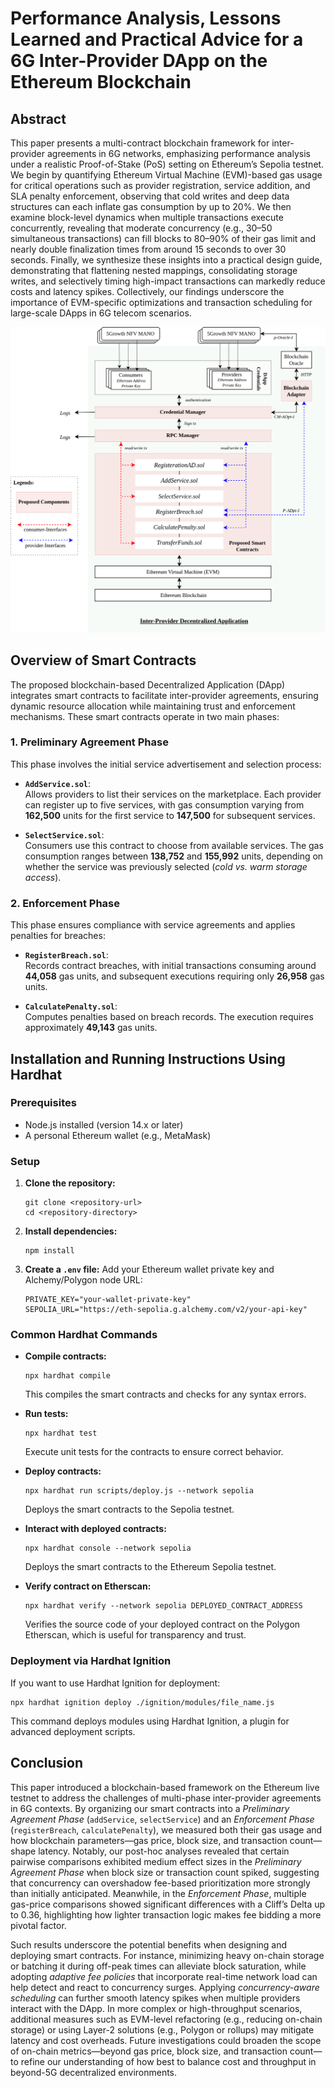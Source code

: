 
# Performance Analysis, Lessons Learned and Practical Advice for a 6G Inter-Provider DApp on the Ethereum Blockchain

## Abstract

This paper presents a multi-contract blockchain framework for inter-provider agreements in 6G networks, emphasizing performance analysis under a realistic Proof-of-Stake (PoS) setting on Ethereum’s Sepolia testnet. We begin by quantifying Ethereum Virtual Machine (EVM)-based gas usage for critical operations such as provider registration, service addition, and SLA penalty enforcement, observing that cold writes and deep data structures can each inflate gas consumption by up to 20\%. We then examine block-level dynamics when multiple transactions execute concurrently, revealing that moderate concurrency (e.g., 30–50 simultaneous transactions) can fill blocks to 80–90\% of their gas limit and nearly double finalization times from around 15 seconds to over 30 seconds. Finally, we synthesize these insights into a practical design guide, demonstrating that flattening nested mappings, consolidating storage writes, and selectively timing high-impact transactions can markedly reduce costs and latency spikes. Collectively, our findings underscore the importance of EVM-specific optimizations and transaction scheduling for large-scale DApps in 6G telecom scenarios.



![Proposed Framework](Proposed_Framework.png)

## Overview of Smart Contracts

The proposed blockchain-based Decentralized Application (DApp) integrates smart contracts to facilitate inter-provider agreements, ensuring dynamic resource allocation while maintaining trust and enforcement mechanisms. These smart contracts operate in two main phases:

### **1. Preliminary Agreement Phase**
This phase involves the initial service advertisement and selection process:

- **`AddService.sol`**:  
  Allows providers to list their services on the marketplace. Each provider can register up to five services, with gas consumption varying from **162,500** units for the first service to **147,500** for subsequent services.

- **`SelectService.sol`**:  
  Consumers use this contract to choose from available services. The gas consumption ranges between **138,752** and **155,992** units, depending on whether the service was previously selected (*cold vs. warm storage access*).

### **2. Enforcement Phase**
This phase ensures compliance with service agreements and applies penalties for breaches:

- **`RegisterBreach.sol`**:  
  Records contract breaches, with initial transactions consuming around **44,058** gas units, and subsequent executions requiring only **26,958** gas units.

- **`CalculatePenalty.sol`**:  
  Computes penalties based on breach records. The execution requires approximately **49,143** gas units.



## Installation and Running Instructions Using Hardhat

### Prerequisites

- Node.js installed (version 14.x or later)
- A personal Ethereum wallet (e.g., MetaMask)

### Setup

1. **Clone the repository:**
   ```
   git clone <repository-url>
   cd <repository-directory>
   ```

2. **Install dependencies:**
   ```
   npm install
   ```

3. **Create a `.env` file:**
   Add your Ethereum wallet private key and Alchemy/Polygon node URL:
   ```
   PRIVATE_KEY="your-wallet-private-key"
   SEPOLIA_URL="https://eth-sepolia.g.alchemy.com/v2/your-api-key"

   ```

### Common Hardhat Commands

- **Compile contracts:**
  ```
  npx hardhat compile
  ```
  This compiles the smart contracts and checks for any syntax errors.

- **Run tests:**
  ```
  npx hardhat test
  ```
  Execute unit tests for the contracts to ensure correct behavior.

- **Deploy contracts:**
  ```
  npx hardhat run scripts/deploy.js --network sepolia
  ```
  Deploys the smart contracts to the Sepolia testnet.

- **Interact with deployed contracts:**
  ```
  npx hardhat console --network sepolia
  ```
  Deploys the smart contracts to the Ethereum Sepolia testnet.

- **Verify contract on Etherscan:**
  ```
  npx hardhat verify --network sepolia DEPLOYED_CONTRACT_ADDRESS
  ```
  Verifies the source code of your deployed contract on the Polygon Etherscan, which is useful for transparency and trust.

### Deployment via Hardhat Ignition

If you want to use Hardhat Ignition for deployment:
```
npx hardhat ignition deploy ./ignition/modules/file_name.js
```
This command deploys modules using Hardhat Ignition, a plugin for advanced deployment scripts.

## Conclusion

This paper introduced a blockchain-based framework on the Ethereum live testnet to address the challenges of multi-phase inter-provider agreements in 6G contexts. By organizing our smart contracts into a *Preliminary Agreement Phase* (`addService`, `selectService`) and an *Enforcement Phase* (`registerBreach`, `calculatePenalty`), we measured both their gas usage and how blockchain parameters—gas price, block size, and transaction count—shape latency. Notably, our post-hoc analyses revealed that certain pairwise comparisons exhibited medium effect sizes in the *Preliminary Agreement Phase* when block size or transaction count spiked, suggesting that concurrency can overshadow fee-based prioritization more strongly than initially anticipated. Meanwhile, in the *Enforcement Phase*, multiple gas-price comparisons showed significant differences with a Cliff’s Delta up to 0.36, highlighting how lighter transaction logic makes fee bidding a more pivotal factor.

Such results underscore the potential benefits when designing and deploying smart contracts. For instance, minimizing heavy on-chain storage or batching it during off-peak times can alleviate block saturation, while adopting *adaptive fee policies* that incorporate real-time network load can help detect and react to concurrency surges. Applying *concurrency-aware scheduling* can further smooth latency spikes when multiple providers interact with the DApp. In more complex or high-throughput scenarios, additional measures such as EVM-level refactoring (e.g., reducing on-chain storage) or using Layer-2 solutions (e.g., Polygon or rollups) may mitigate latency and cost overheads. Future investigations could broaden the scope of on-chain metrics—beyond gas price, block size, and transaction count—to refine our understanding of how best to balance cost and throughput in beyond-5G decentralized environments.
